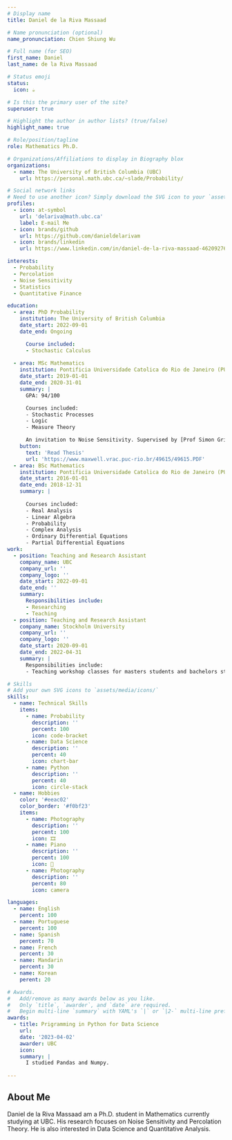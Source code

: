 ```yaml
---
# Display name
title: Daniel de la Riva Massaad

# Name pronunciation (optional)
name_pronunciation: Chien Shiung Wu

# Full name (for SEO)
first_name: Daniel
last_name: de la Riva Massaad

# Status emoji
status: 
  icon: ☕️

# Is this the primary user of the site?
superuser: true

# Highlight the author in author lists? (true/false)
highlight_name: true

# Role/position/tagline
role: Mathematics Ph.D.

# Organizations/Affiliations to display in Biography blox
organizations:
  - name: The University of British Columbia (UBC)
    url: https://personal.math.ubc.ca/~slade/Probability/

# Social network links
# Need to use another icon? Simply download the SVG icon to your `assets/media/icons/` folder.
profiles:
  - icon: at-symbol
    url: 'delariva@math.ubc.ca'
    label: E-mail Me
  - icon: brands/github
    url: https://github.com/danieldelarivam
  - icon: brands/linkedin
    url: https://www.linkedin.com/in/daniel-de-la-riva-massaad-46209276?utm_source=share&utm_campaign=share_via&utm_content=profile&utm_medium=ios_app

interests:
  - Probability
  - Percolation
  - Noise Sensitivity
  - Statistics
  - Quantitative Finance

education:
  - area: PhD Probability
    institution: The University of British Columbia
    date_start: 2022-09-01
    date_end: Ongoing

      Course included:
      - Stochastic Calculus
   
  - area: MSc Mathematics
    institution: Pontificia Universidade Catolica do Rio de Janeiro (PUC-RIO)
    date_start: 2019-01-01
    date_end: 2020-31-01
    summary: |
      GPA: 94/100

      Courses included:
      - Stochastic Processes
      - Logic
      - Measure Theory

      An invitation to Noise Sensitivity. Supervised by [Prof Simon Griffiths](https://www.maxwell.vrac.puc-rio.br/49615/49615.PDF). 
    button:
      text: 'Read Thesis'
      url: 'https://www.maxwell.vrac.puc-rio.br/49615/49615.PDF'
  - area: BSc Mathematics
    institution: Pontificia Universidade Catolica do Rio de Janeiro (PUC-RIO)
    date_start: 2016-01-01
    date_end: 2018-12-31
    summary: |
      
      Courses included:
      - Real Analysis
      - Linear Algebra
      - Probability
      - Complex Analysis
      - Ordinary Differential Equations
      - Partial Differential Equations
work:
  - position: Teaching and Research Assistant 
    company_name: UBC
    company_url: ''
    company_logo: ''
    date_start: 2022-09-01
    date_end: ''
    summary: 
      Responsibilities include:
      - Researching
      - Teaching
  - position: Teaching and Research Assistant
    company_name: Stockholm University
    company_url: ''
    company_logo: ''
    date_start: 2020-09-01
    date_end: 2022-04-31
    summary: |
      Responsibilities include:
      - Teaching workshop classes for masters students and bachelors students

# Skills
# Add your own SVG icons to `assets/media/icons/`
skills:
  - name: Technical Skills
    items:
      - name: Probability
        description: ''
        percent: 100
        icon: code-bracket
      - name: Data Science
        description: ''
        percent: 40
        icon: chart-bar
      - name: Python
        description: ''
        percent: 40
        icon: circle-stack
  - name: Hobbies
    color: '#eeac02'
    color_border: '#f0bf23'
    items:
      - name: Photography
        description: ''
        percent: 100
        icon: 🎞
      - name: Piano
        description: ''
        percent: 100
        icon: 🎹
      - name: Photography
        description: ''
        percent: 80
        icon: camera

languages:
  - name: English
    percent: 100
  - name: Portuguese
    percent: 100
  - name: Spanish
    percent: 70
  - name: French
    percent: 30
  - name: Mandarin
    percent: 30
  - name: Korean
    perent: 20

# Awards.
#   Add/remove as many awards below as you like.
#   Only `title`, `awarder`, and `date` are required.
#   Begin multi-line `summary` with YAML's `|` or `|2-` multi-line prefix and indent 2 spaces below.
awards:
  - title: Prigramming in Python for Data Science
    url: 
    date: '2023-04-02'
    awarder: UBC
    icon: 
    summary: |
      I studied Pandas and Numpy.
  
---
```


## About Me

Daniel de la Riva Massaad am a Ph.D. student in Mathematics currently studying at UBC. His research focuses on Noise Sensitivity and Percolation Theory. He is also interested in Data Science and Quantitative Analysis.
